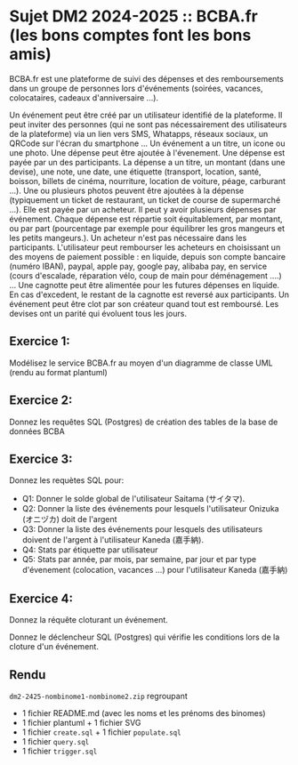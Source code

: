 # Sujet DM2 2024-2025 :: BCBA.fr  (les bons comptes font les bons amis)

BCBA.fr est une plateforme de suivi des dépenses et des remboursements dans un groupe de personnes lors d'événements (soirées, vacances, colocataires, cadeaux d'anniversaire ...). 

Un événement peut être créé par un utilisateur identifié de la plateforme. Il peut inviter des personnes (qui ne sont pas nécessairement des utilisateurs de la plateforme) via un lien vers SMS, Whatapps, réseaux sociaux, un QRCode sur l'écran du smartphone ... Un événement a un titre, un icone ou une photo. Une dépense peut être ajoutée à l'évenement. Une dépense est payée par un des participants. La dépense a un titre, un montant (dans une devise), une note, une date, une étiquette (transport, location, santé, boisson, billets de cinéma, nourriture, location de voiture, péage, carburant ...). Une ou plusieurs photos peuvent être ajoutées à la dépense (typiquement un ticket de restaurant, un ticket de course de supermarché ...). Elle est payée par un acheteur. Il peut y avoir plusieurs dépenses par événement. Chaque dépense est répartie soit équitablement, par montant, ou par part (pourcentage par exemple pour équilibrer les gros mangeurs et les petits mangeurs.). Un acheteur n'est pas nécessaire dans les participants. L'utilisateur peut rembourser les acheteurs en choisissant un des moyens de paiement possible : en liquide, depuis son compte bancaire (numéro IBAN), paypal, apple pay, google pay, alibaba pay, en service (cours d'escalade, réparation vélo, coup de main pour déménagement ....) ... Une cagnotte peut être alimentée pour les futures dépenses en liquide. En cas d'excedent, le restant de la cagnotte est reversé aux participants. Un événement peut être clot par son créateur quand tout est remboursé. Les devises ont un parité qui évoluent tous les jours.

## Exercice 1:

Modélisez le service BCBA.fr au moyen d'un diagramme de classe UML (rendu au format plantuml)

## Exercice 2:

Donnez les requêtes SQL (Postgres) de création des tables de la base de données BCBA

## Exercice 3:

Donnez les requètes SQL pour:
- Q1: Donner le solde global de l'utilisateur Saitama (サイタマ).
- Q2: Donner la liste des événements pour lesquels l'utilisateur Onizuka (オニヅカ) doit de l'argent
- Q3: Donner la liste des événements pour lesquels des utilisateurs doivent de l'argent à l'utilisateur Kaneda (嘉手納).
- Q4: Stats par étiquette par utilisateur
- Q5: Stats par année, par mois, par semaine, par jour et par type d'évenement (colocation, vacances ...) pour l'utilisateur Kaneda (嘉手納)

## Exercice 4:

Donnez la réquête cloturant un événement.

Donnez le déclencheur SQL (Postgres) qui vérifie les conditions lors de la cloture d'un événement.

## Rendu
`dm2-2425-nombinome1-nombinome2.zip` regroupant
* 1 fichier README.md (avec les noms et les prénoms des binomes)
* 1 fichier plantuml + 1 fichier SVG
* 1 fichier `create.sql` + 1 fichier `populate.sql`
* 1 fichier `query.sql`
* 1 fichier `trigger.sql`
